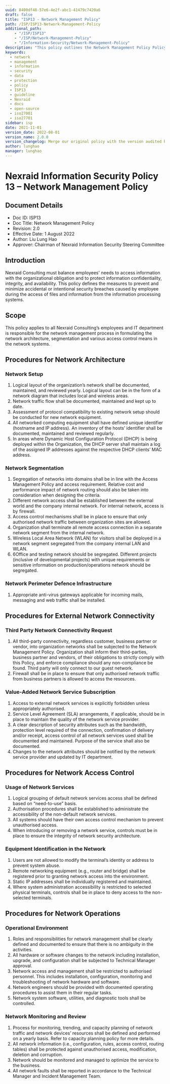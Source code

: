 ```yaml
---
uuid: 8400df48-57e6-4e2f-abc1-41479c7420a6
draft: false
title: "ISP13 - Network Management Policy"
path: /ISP/ISP13-Network-Management-Policy
additional_path:
    - "/ISP/ISP13"
    - "/ISP/Network-Management-Policy"
    - "/Information-Security/Network-Management-Policy"
description: "This policy outlines the Network Management Policy Policy for Nexraid's information system."
keywords: 
  - network
  - management
  - information
  - security
  - data
  - protection
  - policy
  - ISP13
  - guideline
  - Nexraid
  - docs
  - open-source
  - iso27001
  - iso27701
sidebar: isp
date: 2021-11-01
version_date: 2022-08-01
version_name: 2.0.0
version_changelog: Merge our original policy with the version audited by DPTM
author: lunghao
manager: lunghao
---
```



# Nexraid Information Security Policy 13 – Network Management Policy

## Document Details
* Doc ID: ISP13
* Doc Title: Network Management Policy
* Revision: 2.0
* Effective Date: 1 August 2022
* Author: Liu Lung Hao
* Approver: Chairman of Nexraid Information Security Steering Committee

## Introduction
Nexraid Consulting must balance employees' needs to access information with the organizational obligation and to protect information confidentiality, integrity, and availability. This policy defines the measures to prevent and minimize accidental or intentional security breaches caused by employee during the access of files and information from the information processing systems.

## Scope
This policy applies to all Nexraid Consulting’s employees and IT department is responsible for the network management process in formulating the network architecture, segmentation and various access control means in the network systems.

## Procedures for Network Architecture

### Network Setup
1. Logical layout of the organization’s network shall be documented, maintained, and reviewed yearly. Logical layout can be in the form of a network diagram that includes local and wireless areas.
2. Network traffic flow shall be documented, maintained and kept up to date.
3. Assessment of protocol compatibility to existing network setup should be conducted for new network equipment.
4. All networked computing equipment shall have defined unique identifier (hostname and IP address). An inventory of the hosts’ identifier shall be documented, maintained and reviewed regularly.
5. In areas where Dynamic Host Configuration Protocol (DHCP) is being deployed within the Organization, the DHCP server shall maintain a log of the assigned IP addresses against the respective DHCP clients’ MAC address.


### Network Segmentation
1. Segregation of networks into domains shall be in line with the Access Management Policy and access requirement. Relative cost and performance impact of network routing should also be taken into consideration when designing the criteria.
2. Different network access shall be established between the external world and the company internal network. For internal network, access is by firewall.
3. Access control mechanisms shall be in place to ensure that only authorised network traffic between organization sites are allowed.
4. Organization shall terminate all remote access connection in a separate network segment from the internal network.
5. Wireless Local Area Network (WLAN) for visitors shall be deployed in a network segment segregated from the company internal LAN and WLAN.
6. 6Office and testing network should be segregated. Different projects (inclusive of developmental projects) with unique requirements or sensitive information on production/operations network should be segregated.


### Network Perimeter Defence Infrastructure
1. Appropriate anti-virus gateways applicable for incoming mails, messaging and web traffic shall be installed.


## Procedures for External Network Connectivity
### Third Party Network Connectivity Request
1. All third-party connectivity, regardless customer, business partner or vendor, into organization networks shall be subjected to the Network Management Policy. Organization shall inform their third-parties, business partner and vendors, of their obligations to strictly comply with this Policy, and enforce compliance should any non-compliance be found. Third party will only connect to our guest network.
2. Firewall shall be in place to ensure that only authorised network traffic from business partners is allowed to access the resources.

### Value-Added Network Service Subscription
1. Access to external network services is explicitly forbidden unless appropriately authorised.
2. Service Level Agreement (SLA) arrangements, if applicable, should be in place to maintain the quality of the network service provider.
3. A clear description of security attributes such as the bandwidth, protection level required of the connection, confirmation of delivery and/or receipt, access control of all network services used shall be documented and maintained. Purpose of the service shall also be documented.
4. Changes to the network attributes should be notified by the network service provider and updated by IT department.


## Procedures for Network Access Control
### Usage of Network Services
1. Logical grouping of default network services access shall be defined based on “need-to-use” basis.
2. Authorisation procedures shall be established to administrate the accessibility of the non-default network services.
3. All systems should have their own access control mechanism to prevent unauthorised access.
4. When introducing or removing a network service, controls must be in place to ensure the integrity of network security architecture.


### Equipment Identification in the Network
1. Users are not allowed to modify the terminal’s identity or address to prevent system abuse.
2. Remote networking equipment (e.g., router and bridge) shall be registered prior to granting network access into the environment.
3. Static IP addresses shall be individually registered and maintained.
4. Where system administration accessibility is restricted to selected physical terminals, controls shall be in place to deny access to the non-selected terminals.


## Procedures for Network Operations

### Operational Environment
1. Roles and responsibilities for network management shall be clearly defined and documented to ensure that there is no ambiguity in the activities.
2. All hardware or software changes to the network including installation, upgrade, and configuration shall be subjected to Technical Manager approval.
3. Network access and management shall be restricted to authorised personnel. This includes installation, configuration, monitoring and troubleshooting of network hardware and software.
4. Network engineers should be provided with documented operating procedures to assist them in their regular tasks.
5. Network system software, utilities, and diagnostic tools shall be controlled.


### Network Monitoring and Review
1. Process for monitoring, trending, and capacity planning of network traffic and network devices’ resources shall be defined and performed on a yearly basis. Refer to capacity planning policy for more details.
2. All network information (i.e., configuration, rules, access control, routing tables) shall be protected against unauthorised access, modification, deletion and corruption.
3. Network should be monitored and managed to optimize the service to the business.
4. All network faults shall be reported in accordance to the Technical Manager and Incident Management Team.
